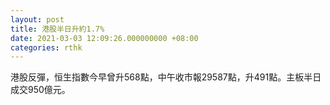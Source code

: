 ```yaml
---
layout: post
title: 港股半日升約1.7%
date: 2021-03-03 12:09:26.000000000 +08:00
categories: rthk
---
```


港股反彈，恒生指數今早曾升568點，中午收市報29587點，升491點。主板半日成交950億元。
